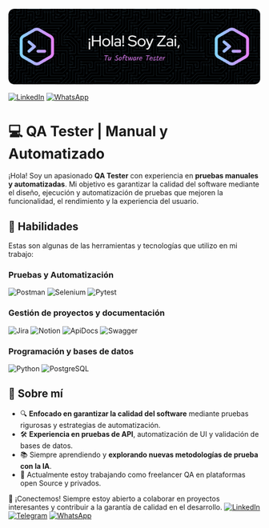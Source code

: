 ![Header](./header_git.png)

[![LinkedIn](https://img.shields.io/badge/LinkedIn-0077B5?style=for-the-badge&logo=linkedin&logoColor=white)](https://www.linkedin.com/in/valenzzaira)
[![WhatsApp](https://img.shields.io/badge/WhatsApp-25D366?style=for-the-badge&logo=whatsapp&logoColor=white)](https://wa.me/4495699296)

# 💻 QA Tester | Manual y Automatizado

¡Hola! Soy un apasionado **QA Tester** con experiencia en **pruebas manuales y automatizadas**. Mi objetivo es garantizar la calidad del software mediante el diseño, ejecución y automatización de pruebas que mejoren la funcionalidad, el rendimiento y la experiencia del usuario.

## 🚀 Habilidades

Estas son algunas de las herramientas y tecnologías que utilizo en mi trabajo:

### Pruebas y Automatización
![Postman](https://img.shields.io/badge/Postman-F76935?style=for-the-badge&logo=postman&logoColor=white)
![Selenium](https://img.shields.io/badge/Selenium-WebDriver-43B02A?style=for-the-badge&logo=selenium&logoColor=white)
![Pytest](https://img.shields.io/badge/Pytest-0A9EDC?style=for-the-badge&logo=pytest&logoColor=white)

### Gestión de proyectos y documentación
![Jira](https://img.shields.io/badge/Jira-0052CC?style=for-the-badge&logo=jira&logoColor=white)
![Notion](https://img.shields.io/badge/Notion-000000?style=for-the-badge&logo=notion&logoColor=white)
![ApiDocs](https://img.shields.io/badge/ApiDocs-0078D4?style=for-the-badge&logo=microsoftazure&logoColor=white)
![Swagger](https://img.shields.io/badge/Swagger-85EA2D?style=for-the-badge&logo=swagger&logoColor=white)

### Programación y bases de datos
![Python](https://img.shields.io/badge/Python-3776AB?style=for-the-badge&logo=python&logoColor=white)
![PostgreSQL](https://img.shields.io/badge/PostgreSQL-316192?style=for-the-badge&logo=postgresql&logoColor=white)

## 📌 Sobre mí
- 🔍 **Enfocado en garantizar la calidad del software** mediante pruebas rigurosas y estrategias de automatización.
- 🛠 **Experiencia en pruebas de API**, automatización de UI y validación de bases de datos.
- 📚 Siempre aprendiendo y **explorando nuevas metodologías de prueba con la IA**.
- 🔭 Actualmente estoy trabajando como freelancer QA en plataformas open Source y privados.

💬 ¡Conectemos! Siempre estoy abierto a colaborar en proyectos interesantes y contribuir a la garantía de calidad en el desarrollo. [![LinkedIn](https://img.shields.io/badge/LinkedIn-0077B5?style=for-the-badge&logo=linkedin&logoColor=white)](#)
[![Telegram](https://img.shields.io/badge/Telegram-2CA5E0?style=for-the-badge&logo=telegram&logoColor=white)](#)
[![WhatsApp](https://img.shields.io/badge/WhatsApp-25D366?style=for-the-badge&logo=whatsapp&logoColor=white)](#)




<!--
**valenzzaira/valenzzaira** is a ✨ _special_ ✨ repository because its `README.md` (this file) appears on your GitHub profile.

Here are some ideas to get you started:

- 🔭 I’m currently working on ...
- 🌱 I’m currently learning ...
- 👯 I’m looking to collaborate on ...
- 🤔 I’m looking for help with ...
- 💬 Ask me about ...
- 📫 How to reach me: ...
- 😄 Pronouns: ...
- ⚡ Fun fact: ...
-->
